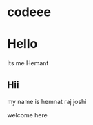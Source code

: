# codeee
<h1> Hello </h1>
<p> Its me Hemant</p>
<h2> Hii </h2>
<p>my name is hemnat raj joshi </p>
<p> welcome here </p>
